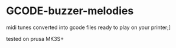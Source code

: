 # GCODE-buzzer-melodies
midi tunes converted into gcode files ready to play on your printer;]

tested on prusa MK3S+
